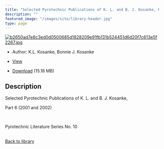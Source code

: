 ```yaml
---
title: "Selected Pyrotechnic Publications of K. L. and B. J. Kosanke, Part 6 (2001 and 2002)"
description: ""
featured_image: "/images/site/library-header.jpg"
type: page
---
```


<a href="https://drive.google.com/file/d/1kpXRD45tZfAafo9kQo5mE0x6tnoNAxBX/view" target="_blank">![b2650ad7e8c3ed0d0500685d1828209e91fb131b524451d6d20f7c613e5f2267.jpg](/images/library/b2650ad7e8c3ed0d0500685d1828209e91fb131b524451d6d20f7c613e5f2267.jpg)</a>
* Author: K.L. Kosanke, Bonnie J. Kosanke
* <a href="https://drive.google.com/file/d/1kpXRD45tZfAafo9kQo5mE0x6tnoNAxBX/view" target="_blank">View</a>

* [Download](https://drive.google.com/uc?export=download&id=1kpXRD45tZfAafo9kQo5mE0x6tnoNAxBX) (15.18 MB)

## Description<div>
<p>Selected Pyrotechnic Publications of K. L. and B. J. Kosanke,</p>
<p>Part 6 (2001 and 2002)</p>
<p> </p>
<p>Pyrotechnic Literature Series No. 10</p></div>

<br />[Back to library](/library/)
